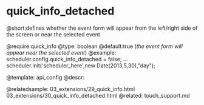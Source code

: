 quick_info_detached
=============
@short:defines whether the event form will appear from the left/right side of the screen or near the selected event
	
@require:quick_info
@type: boolean
@default:true (<i>the event form will appear  near the selected event</i>)
@example:
scheduler.config.quick_info_detached = false;
...
scheduler.init('scheduler_here',new Date(2013,5,30),"day");


@template:	api_config
@descr:


@relatedsample:
	03_extensions/29_quick_info.html
    03_extensions/30_quick_info_detached.html
@related:
	touch_support.md
